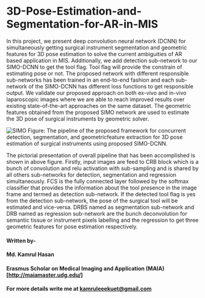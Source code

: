 # 3D-Pose-Estimation-and-Segmentation-for-AR-in-MIS
In this project, we present deep convolution neural network (DCNN) for simultaneously getting surgical instrument segmentation and geometric features for 3D pose estimation to solve the current ambiguities of AR based application in MIS. Additionally, we add detection sub-network to our SIMO-DCNN to get the tool flag. Tool flag will provide the constrain of estimating pose or not. The proposed network with different responsible sub-networks has been trained in an end-to-end fashion and each sub-network of the SIMO-DCNN has different loss functions to get responsible output.  We validate our proposed approach on both ex-vivo and in-vivo laparoscopic images where we are able to reach improved results over existing state-of-the-art approaches on the same dataset. The geometric features obtained from the proposed SIMO network are used to estimate the 3D pose of surgical instruments by geometric solver. <br>

![SIMO](https://user-images.githubusercontent.com/32570071/57452942-597ae380-7265-11e9-97f9-a26f5eff407f.png)
Figure: The pipeline of the proposed framework for concurrent detection, segmentation, and geometricfeature extraction for 3D pose estimation of surgical instruments using proposed SIMO-DCNN.

The pictorial presentation of overall pipeline that has been accomplished is shown in above figure.  Firstly, input images are feed to CRB block which is a bunch of convolution  and relu activation  with  sub-sampling  and  is  shared  by  all  others  sub-networks for detection, segmentation and regression simultaneously.  FCS is the fully connected layer followed by the softmax classifier that provides the information about the tool presence in the image frame and termed as detection sub-network. If the detected tool flag is yes from the detection sub-network, the pose of the surgical tool will be estimated and vice-versa. DRBS named as segmentation sub-network and DRB named as regression sub-network are the bunch deconvolution for semantic tissue or instrument pixels labelling and the regression to get three geometric features for pose estimation respectively.  

#### Written by-
#### Md. Kamrul Hasan 
#### Erasmus Scholar on Medical Imaging and Application (MAIA) [http://maiamaster.udg.edu/]
#### For more details write me at kamruleeekuet@gmail.com
